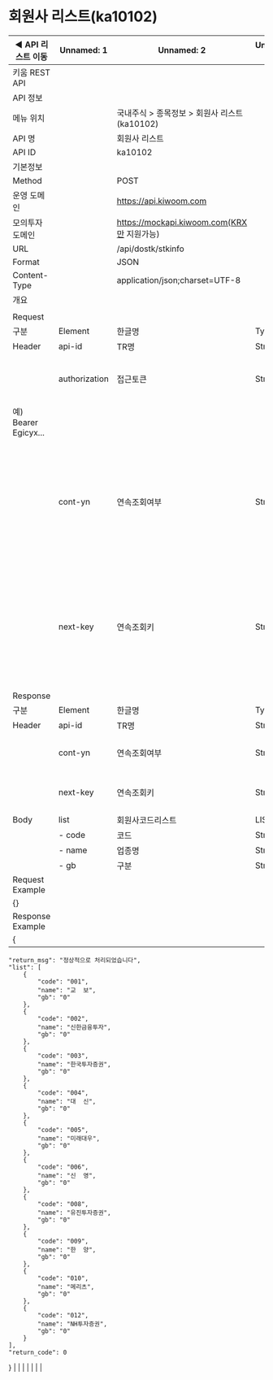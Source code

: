 # 회원사 리스트(ka10102)

| ◀ API 리스트 이동 | Unnamed: 1 | Unnamed: 2 | Unnamed: 3 | Unnamed: 4 | Unnamed: 5 | Unnamed: 6 |
| --- | --- | --- | --- | --- | --- | --- |
| 키움 REST API |  |  |  |  |  |  |
| API 정보 |  |  |  |  |  |  |
| 메뉴 위치 |  | 국내주식 > 종목정보 > 회원사 리스트(ka10102) |  |  |  |  |
| API 명 |  | 회원사 리스트 |  |  |  |  |
| API ID |  | ka10102 |  |  |  |  |
| 기본정보 |  |  |  |  |  |  |
| Method |  | POST |  |  |  |  |
| 운영 도메인 |  | https://api.kiwoom.com |  |  |  |  |
| 모의투자 도메인 |  | https://mockapi.kiwoom.com(KRX만 지원가능) |  |  |  |  |
| URL |  | /api/dostk/stkinfo |  |  |  |  |
| Format |  | JSON |  |  |  |  |
| Content-Type |  | application/json;charset=UTF-8 |  |  |  |  |
| 개요 |  |  |  |  |  |  |
|  |  |  |  |  |  |  |
| Request |  |  |  |  |  |  |
| 구분 | Element | 한글명 | Type | Required | Length | Description |
| Header | api-id | TR명 | String | Y | 10 |  |
|  | authorization | 접근토큰 | String | Y | 1000 | 토큰 지정시 토큰타입("Bearer") 붙혀서 호출 
 예) Bearer Egicyx... |
|  | cont-yn | 연속조회여부 | String | N | 1 | 응답 Header의 연속조회여부값이 Y일 경우 다음데이터 요청시 응답 Header의 cont-yn값 세팅 |
|  | next-key | 연속조회키 | String | N | 50 | 응답 Header의 연속조회여부값이 Y일 경우 다음데이터 요청시 응답 Header의 next-key값 세팅 |
| Response |  |  |  |  |  |  |
| 구분 | Element | 한글명 | Type | Required | Length | Description |
| Header | api-id | TR명 | String | Y | 10 |  |
|  | cont-yn | 연속조회여부 | String | N | 1 | 다음 데이터가 있을시 Y값 전달 |
|  | next-key | 연속조회키 | String | N | 50 | 다음 데이터가 있을시 다음 키값 전달 |
| Body | list | 회원사코드리스트 | LIST | N |  |  |
|  | - code | 코드 | String | N |  |  |
|  | - name | 업종명 | String | N |  |  |
|  | - gb | 구분 | String | N |  |  |
| Request Example |  |  |  |  |  |  |
| {} |  |  |  |  |  |  |
| Response Example |  |  |  |  |  |  |
| {
    "return_msg": "정상적으로 처리되었습니다",
    "list": [
        {
            "code": "001",
            "name": "교  보",
            "gb": "0"
        },
        {
            "code": "002",
            "name": "신한금융투자",
            "gb": "0"
        },
        {
            "code": "003",
            "name": "한국투자증권",
            "gb": "0"
        },
        {
            "code": "004",
            "name": "대  신",
            "gb": "0"
        },
        {
            "code": "005",
            "name": "미래대우",
            "gb": "0"
        },
        {
            "code": "006",
            "name": "신  영",
            "gb": "0"
        },
        {
            "code": "008",
            "name": "유진투자증권",
            "gb": "0"
        },
        {
            "code": "009",
            "name": "한  양",
            "gb": "0"
        },
        {
            "code": "010",
            "name": "메리츠",
            "gb": "0"
        },
        {
            "code": "012",
            "name": "NH투자증권",
            "gb": "0"
        }
    ],
    "return_code": 0
} |  |  |  |  |  |  |
